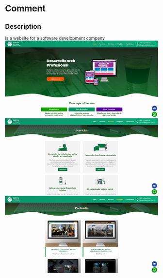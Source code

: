 # Comment
## Description
is a website for a software development company
![Tinto SP](https://raw.githubusercontent.com/BurbanoJesus/Tinto-Software/master/static/img/tinto.PNG)
![Tinto SP](https://raw.githubusercontent.com/BurbanoJesus/Tinto-Software/master/static/img/tinto2.PNG)
![Tinto SP](https://raw.githubusercontent.com/BurbanoJesus/Tinto-Software/master/static/img/tinto3.PNG)
